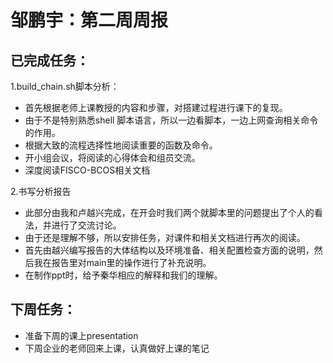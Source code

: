 # 邹鹏宇：第二周周报

##  已完成任务：

1.build_chain.sh脚本分析：

* 首先根据老师上课教授的内容和步骤，对搭建过程进行课下的复现。
* 由于不是特别熟悉shell 脚本语言，所以一边看脚本，一边上网查询相关命令的作用。
* 根据大致的流程选择性地阅读重要的函数及命令。
* 开小组会议，将阅读的心得体会和组员交流。
* 深度阅读FISCO-BCOS相关文档

2.书写分析报告

* 此部分由我和卢越兴完成，在开会时我们两个就脚本里的问题提出了个人的看法，并进行了交流讨论。
* 由于还是理解不够，所以安排任务，对课件和相关文档进行再次的阅读。
* 首先由越兴编写报告的大体结构以及环境准备、相关配置检查方面的说明，然后我在报告里对main里的操作进行了补充说明。
* 在制作ppt时，给予秦华相应的解释和我们的理解。



## 下周任务：

* 准备下周的课上presentation
* 下周企业的老师回来上课，认真做好上课的笔记

